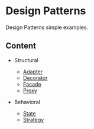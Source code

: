 
# Design Patterns

Design Patterns simple examples.

## Content

- Structural
    - [Adapter](/adapter)
    - [Decorator](/decorator)
    - [Facade](/facade)
    - [Proxy](/proxy)

- Behavioral
    - [State](/state)
    - [Strategy](/strategy)